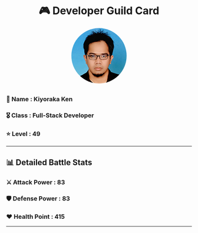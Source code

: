 <div align="center">

# 🎮 Developer Guild Card

<!-- Replace with your profile image -->
<img src="./assets/profile.png" width="150" height="150" style="border-radius: 50%"/>
</div>

##    
### 👤 Name : Kiyoraka Ken
### 🎖️ Class : Full-Stack Developer
### ⭐ Level : 49
---
## 📊 Detailed Battle Stats

### ⚔️ Attack Power : 83
### 🛡️ Defense Power : 83
### ❤️ Health Point : 415
---